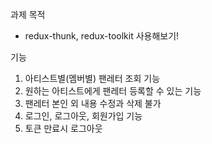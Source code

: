 과제 목적

- redux-thunk, redux-toolkit 사용해보기!

기능

1. 아티스트별(멤버별) 팬레터 조회 기능
2. 원하는 아티스트에게 팬레터 등록할 수 있는 기능
3. 팬레터 본인 외 내용 수정과 삭제 불가
4. 로그인, 로그아웃, 회원가입 기능
5. 토큰 만료시 로그아웃
